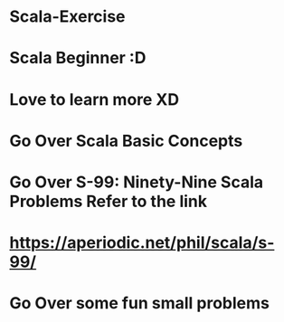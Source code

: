 # Scala-Exercise

# Scala Beginner :D

# Love to learn more XD

# Go Over Scala Basic Concepts

# Go Over S-99: Ninety-Nine Scala Problems Refer to the link 
# https://aperiodic.net/phil/scala/s-99/

# Go Over some fun small problems
